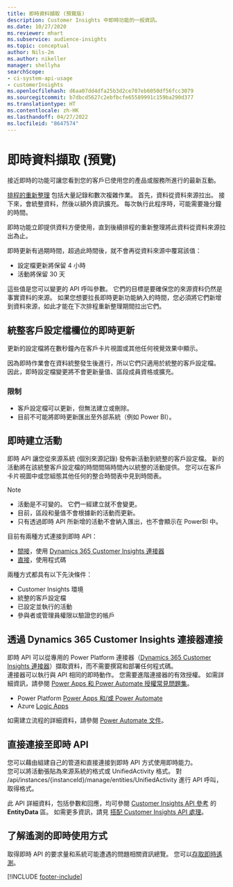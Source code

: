 ```yaml
---
title: 即時資料擷取 (預覽版)
description: Customer Insights 中即時功能的一般資訊。
ms.date: 10/27/2020
ms.reviewer: mhart
ms.subservice: audience-insights
ms.topic: conceptual
author: Nils-2m
ms.author: nikeller
manager: shellyha
searchScope:
- ci-system-api-usage
- customerInsights
ms.openlocfilehash: d6aa07dd4dfa25b3d2ce707eb6050df56fcc3079
ms.sourcegitcommit: b7dbcd5627c2ebfbcfe65589991c159ba290d377
ms.translationtype: HT
ms.contentlocale: zh-HK
ms.lasthandoff: 04/27/2022
ms.locfileid: "8647574"
---
```

# <a name="real-time-data-ingestion-preview"></a>即時資料擷取 (預覽)

接近即時的功能可讓您看到您的客戶已使用您的產品或服務所進行的最新互動。

[排程的重新整理](system.md#schedule-tab) 包括大量記錄和數次複雜作業。 首先，資料從資料來源拉出。 接下來，會統整資料，然後以額外資訊擴充。 每次執行此程序時，可能需要幾分鐘的時間。

即時功能立即提供資料方便使用，直到後續排程的重新整理將此資料從資料來源拉出為止。

即時更新有過期時間，超過此時間後，就不會再從資料來源中覆寫該值：

- 設定檔更新將保留 4 小時
- 活動將保留 30 天

這些值是您可以變更的 API 呼叫參數。 它們的目標是要確保您的來源資料仍然是事實資料的來源。 如果您想要拉長即時更新功能納入的時間，您必須將它們新增到資料來源，如此才能在下次排程重新整理期間拉出它們。

## <a name="real-time-update-of-the-unified-customer-profile-fields"></a>統整客戶設定檔欄位的即時更新

更新的設定檔將在數秒鐘內在客戶卡片視圖或其他任何視覺效果中顯示。

因為即時作業會在資料統整發生後進行，所以它們只適用於統整的客戶設定檔。 因此，即時設定檔變更將不會更新量值、區段成員資格或擴充。

### <a name="limitations"></a>限制

- 客戶設定檔可以更新，但無法建立或刪除。
- 目前不可能將即時更新匯出至外部系統（例如 Power BI）。

## <a name="real-time-creation-of-activities"></a>即時建立活動

即時 API 讓您從來源系統 (個別來源記錄) 發佈新活動到統整的客戶設定檔。 新的活動將在該統整客戶設定檔的時間間隔時間內以統整的活動提供。 您可以在客戶卡片視圖中或您組態其他任何的整合時間表中見到時間表。

> [!NOTE]
>
> - 活動是不可變的。 它們一經建立就不會變更。
> - 目前，區段和量值不會根據新的活動而更新。
> - 只有透過即時 API 所新增的活動不會納入匯出，也不會顯示在 PowerBI 中。

目前有兩種方式連接到即時 API：

- [間接](#connect-via-the-dynamics-365-customer-insights-connector)，使用 [Dynamics 365 Customer Insights 連接器](/connectors/customerinsights/)
- [直接](#connect-directly-to-the-real-time-api)，使用程式碼

兩種方式都具有以下先決條件：

- Customer Insights 環境
- 統整的客戶設定檔
- 已設定並執行的活動
- 參與者或管理員權限以驗證您的帳戶

## <a name="connect-via-the-dynamics-365-customer-insights-connector"></a>透過 Dynamics 365 Customer Insights 連接器連接

即時 API 可以從專用的 Power Platform 連接器（[Dynamics 365 Customer Insights 連接器](/connectors/customerinsights/)）擷取資料，而不需要撰寫和部署任何程式碼。    
連接器可以執行與 API 相同的即時動作。 您需要進階連接器的有效授權。 如需詳細資訊，請參閱 [Power Apps 和 Power Automate 授權常見問題集](/power-platform/admin/powerapps-flow-licensing-faq)。

- Power Platform [Power Apps 和/或 Power Automate](/connectors/)
- Azure [Logic Apps](/azure/connectors/apis-list)

如需建立流程的詳細資料，請參閱 [Power Automate 文件](/power-automate/)。

## <a name="connect-directly-to-the-real-time-api"></a>直接連接至即時 API

您可以藉由組建自己的管道和直接連接到即時 API 方式使用即時能力。    
您可以將活動張貼為來源系統的格式或 UnifiedActivity 格式。 對 /api/instances/{instanceId}/manage/entities/UnifiedActivity 進行 API 呼叫，取得格式。

此 API 詳細資料，包括參數和回應，均可參閱 [Customer Insights API 參考](https://developer.ci.ai.dynamics.com/api-details#api=CustomerInsights) 的 **EntityData** 區。 如需更多資訊，請見 [搭配 Customer Insights API 處理](apis.md)。

## <a name="understand-your-real-time-usage-with-telemetry"></a>了解遙測的即時使用方式

取得即時 API 的要求量和系統可能遭遇的問題相關資訊總覽。 您可以[存取即時遙測](system.md#api-usage-tab)。 


[!INCLUDE [footer-include](includes/footer-banner.md)]
